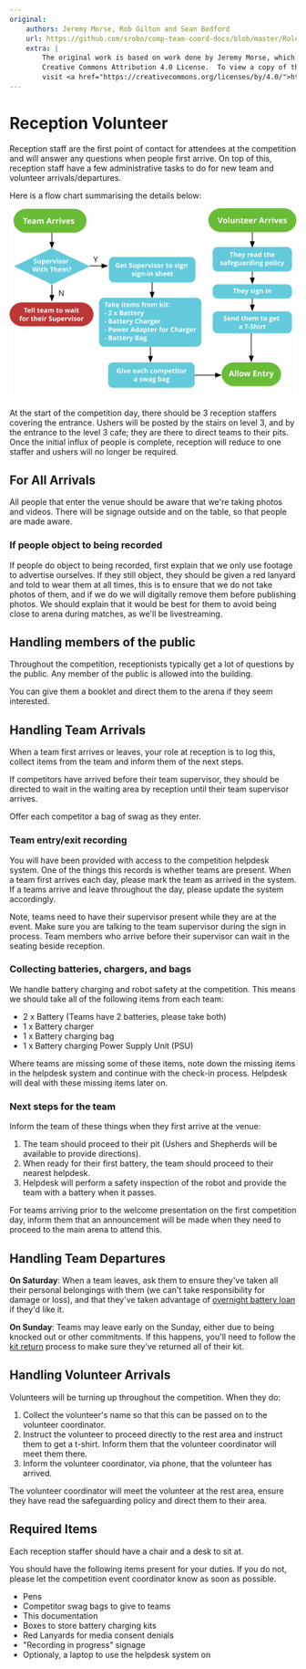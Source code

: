 ```yaml
---
original:
    authors: Jeremy Morse, Rob Gilton and Sean Bedford
    url: https://github.com/srobo/comp-team-coord-docs/blob/master/RoleDescriptions/reception.md
    extra: |
        The original work is based on work done by Jeremy Morse, which was under the
        Creative Commons Attribution 4.0 License.  To view a copy of this license,
        visit <a href="https://creativecommons.org/licenses/by/4.0/">https://creativecommons.org/licenses/by/4.0/</a>.
---
```


# Reception Volunteer

Reception staff are the first point of contact for attendees at the competition and will answer any questions when people first arrive.
On top of this, reception staff have a few administrative tasks to do for new team and volunteer arrivals/departures.

Here is a flow chart summarising the details below:

![Reception Desk Flow](../diagrams/reception-desk-flow.svg)

At the start of the competition day, there should be 3 reception staffers covering the entrance.
Ushers will be posted by the stairs on level 3, and by the entrance to the level 3 cafe; they are there to direct teams to their pits.
Once the initial influx of people is complete, reception will reduce to one staffer and ushers will no longer be required.

## For All Arrivals

All people that enter the venue should be aware that we're taking photos and videos. There will be signage outside and on the table, so that people are made aware.

### If people object to being recorded

If people do object to being recorded, first explain that we only use footage to advertise ourselves.
If they still object, they should be given a red lanyard and told to wear them at all times, this is to ensure that we do not take photos of them, and if we do we will digitally remove them before publishing photos. We should explain that it would be best for them to avoid being close to arena during matches, as we'll be livestreaming.

## Handling members of the public

Throughout the competition, receptionists typically get a lot of questions by the public. Any member of the public is allowed into the building.

You can give them a booklet and direct them to the arena if they seem interested.

## Handling Team Arrivals

When a team first arrives or leaves, your role at reception is to log this, collect items from the team and inform them of the next steps.

If competitors have arrived before their team supervisor, they should be directed to wait in the waiting area by reception until their team supervisor arrives.

Offer each competitor a bag of swag as they enter.

### Team entry/exit recording

You will have been provided with access to the competition helpdesk system. One of the things this records is whether teams are present. When a team first arrives each day, please mark the team as arrived in the system. If a teams arrive and leave throughout the day, please update the system accordingly.

Note, teams need to have their supervisor present while they are at the event. Make sure you are talking to the team supervisor during the sign in process. Team members who arrive before their supervisor can wait in the seating beside reception.

### Collecting batteries, chargers, and bags

We handle battery charging and robot safety at the competition. This means we should take all of the following items from each team:

-   2 x Battery (Teams have 2 batteries, please take both)
-   1 x Battery charger
-   1 x Battery charging bag
-   1 x Battery charging Power Supply Unit (PSU)

Where teams are missing some of these items, note down the missing items in the helpdesk system and continue with the check-in process. Helpdesk will deal with these missing items later on.

### Next steps for the team

Inform the team of these things when they first arrive at the venue:

1. The team should proceed to their pit (Ushers and Shepherds will be available to provide directions).
2. When ready for their first battery, the team should proceed to their nearest helpdesk.
3. Helpdesk will perform a safety inspection of the robot and provide the team with a battery when it passes.

For teams arriving prior to the welcome presentation on the first competition day, inform them that an announcement will be made when they need to proceed to the main arena to attend this.

## Handling Team Departures

**On Saturday**: When a team leaves, ask them to ensure they've taken all their personal belongings with them (we can't take responsibility for damage or loss), and that they've taken advantage of [overnight battery loan](../../team-support/overnight-battery-loan.md) if they'd like it.

**On Sunday**: Teams may leave early on the Sunday, either due to being knocked out or other commitments. If this happens, you'll need to follow the [kit return](../../team-support/kit-return.md) process to make sure they've returned all of their kit.

## Handling Volunteer Arrivals

Volunteers will be turning up throughout the competition. When they do:

1. Collect the volunteer's name so that this can be passed on to the volunteer coordinator.
2. Instruct the volunteer to proceed directly to the rest area and instruct them to get a t-shirt. Inform them that the volunteer coordinator will meet them there.
3. Inform the volunteer coordinator, via phone, that the volunteer has arrived.

The volunteer coordinator will meet the volunteer at the rest area, ensure they have read the safeguarding policy and direct them to their area.

## Required Items

Each reception staffer should have a chair and a desk to sit at.

You should have the following items present for your duties. If you do not, please let the competition event coordinator know as soon as possible.

-   Pens
-   Competitor swag bags to give to teams
-   This documentation
-   Boxes to store battery charging kits
-   Red Lanyards for media consent denials
-   "Recording in progress" signage
-   Optionaly, a laptop to use the helpdesk system on
